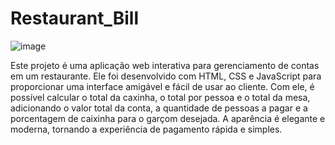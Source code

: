 # Restaurant_Bill
 
![image](https://user-images.githubusercontent.com/99044745/233095717-1b326905-4641-429a-aefd-be04db1e0be4.png)

Este projeto é uma aplicação web interativa para gerenciamento de contas em um restaurante. Ele foi desenvolvido com HTML, CSS e JavaScript para proporcionar uma interface amigável e fácil de usar ao cliente. Com ele, é possível calcular o total da caxinha, o total por pessoa e o total da mesa, adicionando o valor total da conta, a quantidade de pessoas a pagar e a porcentagem de caixinha para o garçom desejada. A aparência é elegante e moderna, tornando a experiência de pagamento rápida e simples.
